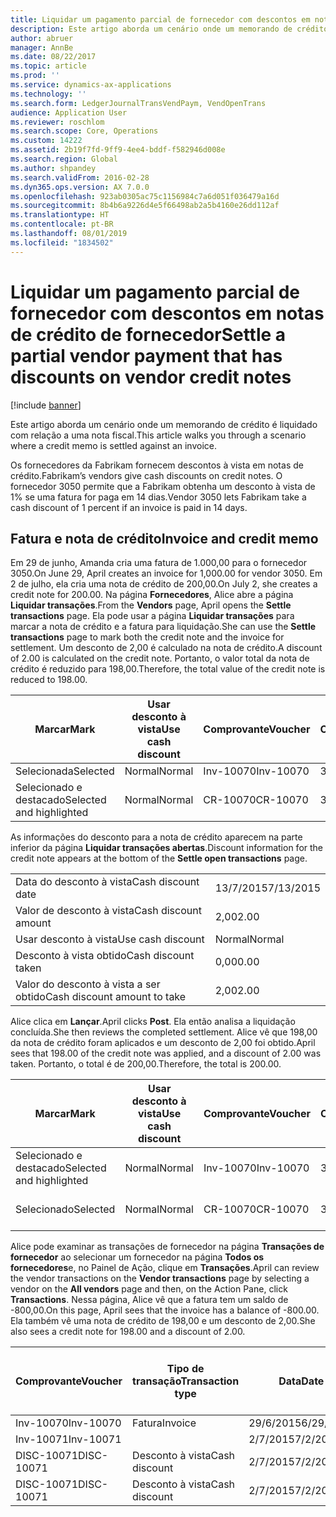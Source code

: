 ```yaml
---
title: Liquidar um pagamento parcial de fornecedor com descontos em notas de crédito de fornecedor
description: Este artigo aborda um cenário onde um memorando de crédito é liquidado com relação a uma nota fiscal.
author: abruer
manager: AnnBe
ms.date: 08/22/2017
ms.topic: article
ms.prod: ''
ms.service: dynamics-ax-applications
ms.technology: ''
ms.search.form: LedgerJournalTransVendPaym, VendOpenTrans
audience: Application User
ms.reviewer: roschlom
ms.search.scope: Core, Operations
ms.custom: 14222
ms.assetid: 2b19f7fd-9ff9-4ee4-bddf-f582946d008e
ms.search.region: Global
ms.author: shpandey
ms.search.validFrom: 2016-02-28
ms.dyn365.ops.version: AX 7.0.0
ms.openlocfilehash: 923ab0305ac75c1156984c7a6d051f036479a16d
ms.sourcegitcommit: 8b4b6a9226d4e5f66498ab2a5b4160e26dd112af
ms.translationtype: HT
ms.contentlocale: pt-BR
ms.lasthandoff: 08/01/2019
ms.locfileid: "1834502"
---
```

# <a name="settle-a-partial-vendor-payment-that-has-discounts-on-vendor-credit-notes"></a><span data-ttu-id="ae66d-103">Liquidar um pagamento parcial de fornecedor com descontos em notas de crédito de fornecedor</span><span class="sxs-lookup"><span data-stu-id="ae66d-103">Settle a partial vendor payment that has discounts on vendor credit notes</span></span>

[!include [banner](../includes/banner.md)]

<span data-ttu-id="ae66d-104">Este artigo aborda um cenário onde um memorando de crédito é liquidado com relação a uma nota fiscal.</span><span class="sxs-lookup"><span data-stu-id="ae66d-104">This article walks you through a scenario where a credit memo is settled against an invoice.</span></span>

<span data-ttu-id="ae66d-105">Os fornecedores da Fabrikam fornecem descontos à vista em notas de crédito.</span><span class="sxs-lookup"><span data-stu-id="ae66d-105">Fabrikam’s vendors give cash discounts on credit notes.</span></span> <span data-ttu-id="ae66d-106">O fornecedor 3050 permite que a Fabrikam obtenha um desconto à vista de 1% se uma fatura for paga em 14 dias.</span><span class="sxs-lookup"><span data-stu-id="ae66d-106">Vendor 3050 lets Fabrikam take a cash discount of 1 percent if an invoice is paid in 14 days.</span></span>

## <a name="invoice-and-credit-memo"></a><span data-ttu-id="ae66d-107">Fatura e nota de crédito</span><span class="sxs-lookup"><span data-stu-id="ae66d-107">Invoice and credit memo</span></span>
<span data-ttu-id="ae66d-108">Em 29 de junho, Amanda cria uma fatura de 1.000,00 para o fornecedor 3050.</span><span class="sxs-lookup"><span data-stu-id="ae66d-108">On June 29, April creates an invoice for 1,000.00 for vendor 3050.</span></span> <span data-ttu-id="ae66d-109">Em 2 de julho, ela cria uma nota de crédito de 200,00.</span><span class="sxs-lookup"><span data-stu-id="ae66d-109">On July 2, she creates a credit note for 200.00.</span></span> <span data-ttu-id="ae66d-110">Na página **Fornecedores**, Alice abre a página **Liquidar transações**.</span><span class="sxs-lookup"><span data-stu-id="ae66d-110">From the **Vendors** page, April opens the **Settle transactions** page.</span></span> <span data-ttu-id="ae66d-111">Ela pode usar a página **Liquidar transações** para marcar a nota de crédito e a fatura para liquidação.</span><span class="sxs-lookup"><span data-stu-id="ae66d-111">She can use the **Settle transactions** page to mark both the credit note and the invoice for settlement.</span></span> <span data-ttu-id="ae66d-112">Um desconto de 2,00 é calculado na nota de crédito.</span><span class="sxs-lookup"><span data-stu-id="ae66d-112">A discount of 2.00 is calculated on the credit note.</span></span> <span data-ttu-id="ae66d-113">Portanto, o valor total da nota de crédito é reduzido para 198,00.</span><span class="sxs-lookup"><span data-stu-id="ae66d-113">Therefore, the total value of the credit note is reduced to 198.00.</span></span>

| <span data-ttu-id="ae66d-114">Marcar</span><span class="sxs-lookup"><span data-stu-id="ae66d-114">Mark</span></span>                     | <span data-ttu-id="ae66d-115">Usar desconto à vista</span><span class="sxs-lookup"><span data-stu-id="ae66d-115">Use cash discount</span></span> | <span data-ttu-id="ae66d-116">Comprovante</span><span class="sxs-lookup"><span data-stu-id="ae66d-116">Voucher</span></span>   | <span data-ttu-id="ae66d-117">Conta</span><span class="sxs-lookup"><span data-stu-id="ae66d-117">Account</span></span> | <span data-ttu-id="ae66d-118">Data</span><span class="sxs-lookup"><span data-stu-id="ae66d-118">Date</span></span>      | <span data-ttu-id="ae66d-119">Data de conclusão</span><span class="sxs-lookup"><span data-stu-id="ae66d-119">Due date</span></span>  | <span data-ttu-id="ae66d-120">Fatura</span><span class="sxs-lookup"><span data-stu-id="ae66d-120">Invoice</span></span> | <span data-ttu-id="ae66d-121">Valor na moeda da transação</span><span class="sxs-lookup"><span data-stu-id="ae66d-121">Amount in transaction currency</span></span> | <span data-ttu-id="ae66d-122">Moeda</span><span class="sxs-lookup"><span data-stu-id="ae66d-122">Currency</span></span> | <span data-ttu-id="ae66d-123">Valor para liquidar</span><span class="sxs-lookup"><span data-stu-id="ae66d-123">Amount to settle</span></span> |
|--------------------------|-------------------|-----------|---------|-----------|-----------|---------|--------------------------------|----------|------------------|
| <span data-ttu-id="ae66d-124">Selecionada</span><span class="sxs-lookup"><span data-stu-id="ae66d-124">Selected</span></span>                 | <span data-ttu-id="ae66d-125">Normal</span><span class="sxs-lookup"><span data-stu-id="ae66d-125">Normal</span></span>            | <span data-ttu-id="ae66d-126">Inv-10070</span><span class="sxs-lookup"><span data-stu-id="ae66d-126">Inv-10070</span></span> | <span data-ttu-id="ae66d-127">3050</span><span class="sxs-lookup"><span data-stu-id="ae66d-127">3050</span></span>    | <span data-ttu-id="ae66d-128">29/6/2015</span><span class="sxs-lookup"><span data-stu-id="ae66d-128">6/29/2015</span></span> | <span data-ttu-id="ae66d-129">29/7/2015</span><span class="sxs-lookup"><span data-stu-id="ae66d-129">7/29/2015</span></span> | <span data-ttu-id="ae66d-130">10070</span><span class="sxs-lookup"><span data-stu-id="ae66d-130">10070</span></span>   | <span data-ttu-id="ae66d-131">-1.000,00</span><span class="sxs-lookup"><span data-stu-id="ae66d-131">-1,000.00</span></span>                      | <span data-ttu-id="ae66d-132">USD</span><span class="sxs-lookup"><span data-stu-id="ae66d-132">USD</span></span>      | <span data-ttu-id="ae66d-133">-990,00</span><span class="sxs-lookup"><span data-stu-id="ae66d-133">-990.00</span></span>          |
| <span data-ttu-id="ae66d-134">Selecionado e destacado</span><span class="sxs-lookup"><span data-stu-id="ae66d-134">Selected and highlighted</span></span> | <span data-ttu-id="ae66d-135">Normal</span><span class="sxs-lookup"><span data-stu-id="ae66d-135">Normal</span></span>            | <span data-ttu-id="ae66d-136">CR-10070</span><span class="sxs-lookup"><span data-stu-id="ae66d-136">CR-10070</span></span>  | <span data-ttu-id="ae66d-137">3050</span><span class="sxs-lookup"><span data-stu-id="ae66d-137">3050</span></span>    | <span data-ttu-id="ae66d-138">2/7/2015</span><span class="sxs-lookup"><span data-stu-id="ae66d-138">7/2/2015</span></span>  | <span data-ttu-id="ae66d-139">29/7/2015</span><span class="sxs-lookup"><span data-stu-id="ae66d-139">7/29/2015</span></span> |         | <span data-ttu-id="ae66d-140">200,00</span><span class="sxs-lookup"><span data-stu-id="ae66d-140">200.00</span></span>                         | <span data-ttu-id="ae66d-141">USD</span><span class="sxs-lookup"><span data-stu-id="ae66d-141">USD</span></span>      | <span data-ttu-id="ae66d-142">198,00</span><span class="sxs-lookup"><span data-stu-id="ae66d-142">198.00</span></span>           |

<span data-ttu-id="ae66d-143">As informações do desconto para a nota de crédito aparecem na parte inferior da página **Liquidar transações abertas**.</span><span class="sxs-lookup"><span data-stu-id="ae66d-143">Discount information for the credit note appears at the bottom of the **Settle open transactions** page.</span></span>

|                              |           |
|------------------------------|-----------|
| <span data-ttu-id="ae66d-144">Data do desconto à vista</span><span class="sxs-lookup"><span data-stu-id="ae66d-144">Cash discount date</span></span>           | <span data-ttu-id="ae66d-145">13/7/2015</span><span class="sxs-lookup"><span data-stu-id="ae66d-145">7/13/2015</span></span> |
| <span data-ttu-id="ae66d-146">Valor de desconto à vista</span><span class="sxs-lookup"><span data-stu-id="ae66d-146">Cash discount amount</span></span>         | <span data-ttu-id="ae66d-147">2,00</span><span class="sxs-lookup"><span data-stu-id="ae66d-147">2.00</span></span>      |
| <span data-ttu-id="ae66d-148">Usar desconto à vista</span><span class="sxs-lookup"><span data-stu-id="ae66d-148">Use cash discount</span></span>            | <span data-ttu-id="ae66d-149">Normal</span><span class="sxs-lookup"><span data-stu-id="ae66d-149">Normal</span></span>    |
| <span data-ttu-id="ae66d-150">Desconto à vista obtido</span><span class="sxs-lookup"><span data-stu-id="ae66d-150">Cash discount taken</span></span>          | <span data-ttu-id="ae66d-151">0,00</span><span class="sxs-lookup"><span data-stu-id="ae66d-151">0.00</span></span>      |
| <span data-ttu-id="ae66d-152">Valor do desconto à vista a ser obtido</span><span class="sxs-lookup"><span data-stu-id="ae66d-152">Cash discount amount to take</span></span> | <span data-ttu-id="ae66d-153">2,00</span><span class="sxs-lookup"><span data-stu-id="ae66d-153">2.00</span></span>      |

<span data-ttu-id="ae66d-154">Alice clica em **Lançar**.</span><span class="sxs-lookup"><span data-stu-id="ae66d-154">April clicks **Post**.</span></span> <span data-ttu-id="ae66d-155">Ela então analisa a liquidação concluída.</span><span class="sxs-lookup"><span data-stu-id="ae66d-155">She then reviews the completed settlement.</span></span> <span data-ttu-id="ae66d-156">Alice vê que 198,00 da nota de crédito foram aplicados e um desconto de 2,00 foi obtido.</span><span class="sxs-lookup"><span data-stu-id="ae66d-156">April sees that 198.00 of the credit note was applied, and a discount of 2.00 was taken.</span></span> <span data-ttu-id="ae66d-157">Portanto, o total é de 200,00.</span><span class="sxs-lookup"><span data-stu-id="ae66d-157">Therefore, the total is 200.00.</span></span>

| <span data-ttu-id="ae66d-158">Marcar</span><span class="sxs-lookup"><span data-stu-id="ae66d-158">Mark</span></span>                     | <span data-ttu-id="ae66d-159">Usar desconto à vista</span><span class="sxs-lookup"><span data-stu-id="ae66d-159">Use cash discount</span></span> | <span data-ttu-id="ae66d-160">Comprovante</span><span class="sxs-lookup"><span data-stu-id="ae66d-160">Voucher</span></span>   | <span data-ttu-id="ae66d-161">Conta</span><span class="sxs-lookup"><span data-stu-id="ae66d-161">Account</span></span> | <span data-ttu-id="ae66d-162">Data</span><span class="sxs-lookup"><span data-stu-id="ae66d-162">Date</span></span>      | <span data-ttu-id="ae66d-163">Data de conclusão</span><span class="sxs-lookup"><span data-stu-id="ae66d-163">Due date</span></span>  | <span data-ttu-id="ae66d-164">Fatura</span><span class="sxs-lookup"><span data-stu-id="ae66d-164">Invoice</span></span>  | <span data-ttu-id="ae66d-165">Valor na moeda da transação</span><span class="sxs-lookup"><span data-stu-id="ae66d-165">Amount in transaction currency</span></span> | <span data-ttu-id="ae66d-166">Moeda</span><span class="sxs-lookup"><span data-stu-id="ae66d-166">Currency</span></span> | <span data-ttu-id="ae66d-167">Valor para liquidar</span><span class="sxs-lookup"><span data-stu-id="ae66d-167">Amount to settle</span></span> |
|--------------------------|-------------------|-----------|---------|-----------|-----------|----------|--------------------------------|----------|------------------|
| <span data-ttu-id="ae66d-168">Selecionado e destacado</span><span class="sxs-lookup"><span data-stu-id="ae66d-168">Selected and highlighted</span></span> | <span data-ttu-id="ae66d-169">Normal</span><span class="sxs-lookup"><span data-stu-id="ae66d-169">Normal</span></span>            | <span data-ttu-id="ae66d-170">Inv-10070</span><span class="sxs-lookup"><span data-stu-id="ae66d-170">Inv-10070</span></span> | <span data-ttu-id="ae66d-171">3050</span><span class="sxs-lookup"><span data-stu-id="ae66d-171">3050</span></span>    | <span data-ttu-id="ae66d-172">29/6/2015</span><span class="sxs-lookup"><span data-stu-id="ae66d-172">6/29/2015</span></span> | <span data-ttu-id="ae66d-173">29/7/2015</span><span class="sxs-lookup"><span data-stu-id="ae66d-173">7/29/2015</span></span> | <span data-ttu-id="ae66d-174">10070</span><span class="sxs-lookup"><span data-stu-id="ae66d-174">10070</span></span>    | <span data-ttu-id="ae66d-175">-1.000,00</span><span class="sxs-lookup"><span data-stu-id="ae66d-175">-1,000.00</span></span>                      | <span data-ttu-id="ae66d-176">USD</span><span class="sxs-lookup"><span data-stu-id="ae66d-176">USD</span></span>      | <span data-ttu-id="ae66d-177">-200,00</span><span class="sxs-lookup"><span data-stu-id="ae66d-177">-200.00</span></span>          |
| <span data-ttu-id="ae66d-178">Selecionado</span><span class="sxs-lookup"><span data-stu-id="ae66d-178">Selected</span></span>                 | <span data-ttu-id="ae66d-179">Normal</span><span class="sxs-lookup"><span data-stu-id="ae66d-179">Normal</span></span>            | <span data-ttu-id="ae66d-180">CR-10070</span><span class="sxs-lookup"><span data-stu-id="ae66d-180">CR-10070</span></span>  | <span data-ttu-id="ae66d-181">3050</span><span class="sxs-lookup"><span data-stu-id="ae66d-181">3050</span></span>    | <span data-ttu-id="ae66d-182">2/7/2015</span><span class="sxs-lookup"><span data-stu-id="ae66d-182">7/2/2015</span></span>  | <span data-ttu-id="ae66d-183">29/7/2015</span><span class="sxs-lookup"><span data-stu-id="ae66d-183">7/29/2015</span></span> | <span data-ttu-id="ae66d-184">CR-10070</span><span class="sxs-lookup"><span data-stu-id="ae66d-184">CR-10070</span></span> | <span data-ttu-id="ae66d-185">200,00</span><span class="sxs-lookup"><span data-stu-id="ae66d-185">200.00</span></span>                         | <span data-ttu-id="ae66d-186">USD</span><span class="sxs-lookup"><span data-stu-id="ae66d-186">USD</span></span>      | <span data-ttu-id="ae66d-187">198,00</span><span class="sxs-lookup"><span data-stu-id="ae66d-187">198.00</span></span>           |

<span data-ttu-id="ae66d-188">Alice pode examinar as transações de fornecedor na página **Transações de fornecedor** ao selecionar um fornecedor na página **Todos os fornecedores**e, no Painel de Ação, clique em **Transações**.</span><span class="sxs-lookup"><span data-stu-id="ae66d-188">April can review the vendor transactions on the **Vendor transactions** page by selecting a vendor on the **All vendors** page and then, on the Action Pane, click **Transactions**.</span></span> <span data-ttu-id="ae66d-189">Nessa página, Alice vê que a fatura tem um saldo de -800,00.</span><span class="sxs-lookup"><span data-stu-id="ae66d-189">On this page, April sees that the invoice has a balance of -800.00.</span></span> <span data-ttu-id="ae66d-190">Ela também vê uma nota de crédito de 198,00 e um desconto de 2,00.</span><span class="sxs-lookup"><span data-stu-id="ae66d-190">She also sees a credit note for 198.00 and a discount of 2.00.</span></span>

| <span data-ttu-id="ae66d-191">Comprovante</span><span class="sxs-lookup"><span data-stu-id="ae66d-191">Voucher</span></span>    | <span data-ttu-id="ae66d-192">Tipo de transação</span><span class="sxs-lookup"><span data-stu-id="ae66d-192">Transaction type</span></span> | <span data-ttu-id="ae66d-193">Data</span><span class="sxs-lookup"><span data-stu-id="ae66d-193">Date</span></span>      | <span data-ttu-id="ae66d-194">Fatura</span><span class="sxs-lookup"><span data-stu-id="ae66d-194">Invoice</span></span> | <span data-ttu-id="ae66d-195">Valor em débito na moeda da transação</span><span class="sxs-lookup"><span data-stu-id="ae66d-195">Amount in transaction currency debit</span></span> | <span data-ttu-id="ae66d-196">Valor em crédito na moeda da transação</span><span class="sxs-lookup"><span data-stu-id="ae66d-196">Amount in transaction currency credit</span></span> | <span data-ttu-id="ae66d-197">Saldo</span><span class="sxs-lookup"><span data-stu-id="ae66d-197">Balance</span></span> | <span data-ttu-id="ae66d-198">Moeda</span><span class="sxs-lookup"><span data-stu-id="ae66d-198">Currency</span></span> |
|------------|------------------|-----------|---------|--------------------------------------|---------------------------------------|---------|----------|
| <span data-ttu-id="ae66d-199">Inv-10070</span><span class="sxs-lookup"><span data-stu-id="ae66d-199">Inv-10070</span></span>  | <span data-ttu-id="ae66d-200">Fatura</span><span class="sxs-lookup"><span data-stu-id="ae66d-200">Invoice</span></span>          | <span data-ttu-id="ae66d-201">29/6/2015</span><span class="sxs-lookup"><span data-stu-id="ae66d-201">6/29/2015</span></span> | <span data-ttu-id="ae66d-202">10070</span><span class="sxs-lookup"><span data-stu-id="ae66d-202">10070</span></span>   |                                      | <span data-ttu-id="ae66d-203">1.000,00</span><span class="sxs-lookup"><span data-stu-id="ae66d-203">1,000.00</span></span>                              | <span data-ttu-id="ae66d-204">-800,00</span><span class="sxs-lookup"><span data-stu-id="ae66d-204">-800.00</span></span> | <span data-ttu-id="ae66d-205">USD</span><span class="sxs-lookup"><span data-stu-id="ae66d-205">USD</span></span>      |
| <span data-ttu-id="ae66d-206">Inv-10071</span><span class="sxs-lookup"><span data-stu-id="ae66d-206">Inv-10071</span></span>  |                  | <span data-ttu-id="ae66d-207">2/7/2015</span><span class="sxs-lookup"><span data-stu-id="ae66d-207">7/2/2015</span></span>  | <span data-ttu-id="ae66d-208">CR10071</span><span class="sxs-lookup"><span data-stu-id="ae66d-208">CR10071</span></span> | <span data-ttu-id="ae66d-209">200,00</span><span class="sxs-lookup"><span data-stu-id="ae66d-209">200.00</span></span>                               |                                       | <span data-ttu-id="ae66d-210">0,00</span><span class="sxs-lookup"><span data-stu-id="ae66d-210">0.00</span></span>    | <span data-ttu-id="ae66d-211">USD</span><span class="sxs-lookup"><span data-stu-id="ae66d-211">USD</span></span>      |
| <span data-ttu-id="ae66d-212">DISC-10071</span><span class="sxs-lookup"><span data-stu-id="ae66d-212">DISC-10071</span></span> |  <span data-ttu-id="ae66d-213">Desconto à vista</span><span class="sxs-lookup"><span data-stu-id="ae66d-213">Cash discount</span></span>   | <span data-ttu-id="ae66d-214">2/7/2015</span><span class="sxs-lookup"><span data-stu-id="ae66d-214">7/2/2015</span></span>  |         | <span data-ttu-id="ae66d-215">2,00</span><span class="sxs-lookup"><span data-stu-id="ae66d-215">2.00</span></span>                                 |                                       | <span data-ttu-id="ae66d-216">0,00</span><span class="sxs-lookup"><span data-stu-id="ae66d-216">0.00</span></span>    | <span data-ttu-id="ae66d-217">USD</span><span class="sxs-lookup"><span data-stu-id="ae66d-217">USD</span></span>      |
| <span data-ttu-id="ae66d-218">DISC-10071</span><span class="sxs-lookup"><span data-stu-id="ae66d-218">DISC-10071</span></span> |  <span data-ttu-id="ae66d-219">Desconto à vista</span><span class="sxs-lookup"><span data-stu-id="ae66d-219">Cash discount</span></span>   | <span data-ttu-id="ae66d-220">2/7/2015</span><span class="sxs-lookup"><span data-stu-id="ae66d-220">7/2/2015</span></span>  |         |                                      | <span data-ttu-id="ae66d-221">2,00</span><span class="sxs-lookup"><span data-stu-id="ae66d-221">2.00</span></span>                                  | <span data-ttu-id="ae66d-222">0,00</span><span class="sxs-lookup"><span data-stu-id="ae66d-222">0.00</span></span>    | <span data-ttu-id="ae66d-223">USD</span><span class="sxs-lookup"><span data-stu-id="ae66d-223">USD</span></span>      |





